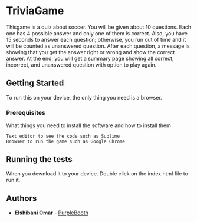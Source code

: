 # TriviaGame

Thisgame is a quiz about soccer. You will be given about 10 questions. Each one has 4 possible answer and only one of them is correct. Also, you have 15 seconds to answer each question; otherwise, you run out of time and it will be counted as unanswered question. After each question, a message is showing that you get the answer right or wrong and show the correct answer. At the end, you will get a summary page showing all correct, incorrect, and unanswered question with option to play again. 

## Getting Started

To run this on your device, the only thing you need is a browser.

### Prerequisites

What things you need to install the software and how to install them

```
Text editor to see the code such as Sublime
Browser to run the game such as Google Chrome
```



## Running the tests

When you download it to your device. Double click on the index.html file to run it.



## Authors

* **Elshibani Omar** - [PurpleBooth](https://github.com/eomar1122)




